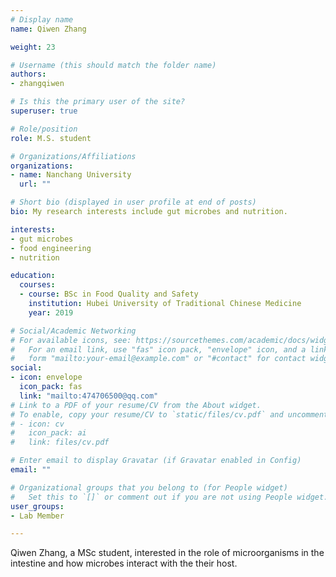 ```yaml
---
# Display name
name: Qiwen Zhang

weight: 23

# Username (this should match the folder name)
authors:
- zhangqiwen

# Is this the primary user of the site?
superuser: true

# Role/position
role: M.S. student

# Organizations/Affiliations
organizations:
- name: Nanchang University
  url: ""

# Short bio (displayed in user profile at end of posts)
bio: My research interests include gut microbes and nutrition.

interests:
- gut microbes
- food engineering
- nutrition

education:
  courses:
  - course: BSc in Food Quality and Safety
    institution: Hubei University of Traditional Chinese Medicine
    year: 2019

# Social/Academic Networking
# For available icons, see: https://sourcethemes.com/academic/docs/widgets/#icons
#   For an email link, use "fas" icon pack, "envelope" icon, and a link in the
#   form "mailto:your-email@example.com" or "#contact" for contact widget.
social:
- icon: envelope
  icon_pack: fas
  link: "mailto:474706500@qq.com"
# Link to a PDF of your resume/CV from the About widget.
# To enable, copy your resume/CV to `static/files/cv.pdf` and uncomment the lines below.
# - icon: cv
#   icon_pack: ai
#   link: files/cv.pdf

# Enter email to display Gravatar (if Gravatar enabled in Config)
email: ""

# Organizational groups that you belong to (for People widget)
#   Set this to `[]` or comment out if you are not using People widget.
user_groups:
- Lab Member

---
```


Qiwen Zhang, a MSc student, interested in the role of microorganisms in the intestine and how microbes interact with the their host.

